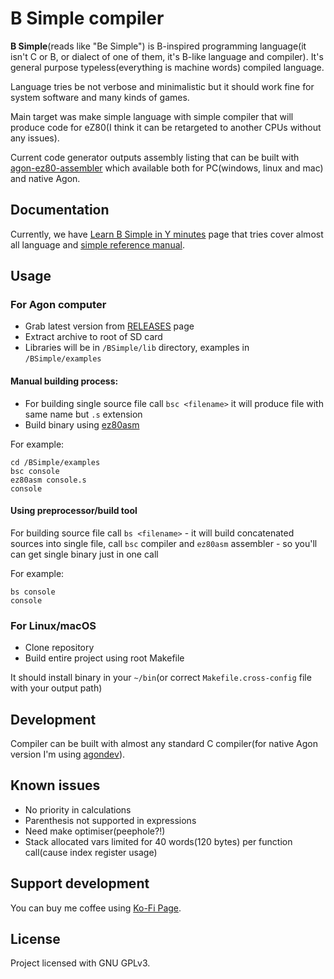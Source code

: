 # B Simple compiler

**B Simple**(reads like "Be Simple") is B-inspired programming language(it isn't C or B, or dialect of one of them, it's B-like language and compiler). It's general purpose typeless(everything is machine words) compiled language.

Language tries be not verbose and minimalistic but it should work fine for system software and many kinds of games. 

Main target was make simple language with simple compiler that will produce code for eZ80(I think it can be retargeted to another CPUs without any issues). 

Current code generator outputs assembly listing that can be built with [agon-ez80-assembler](https://github.com/envenomator/agon-ez80asm) which available both for PC(windows, linux and mac) and native Agon. 

## Documentation

Currently, we have [Learn B Simple in Y minutes](Learn-bs-in-y-minutes.md) page that tries cover almost all language and [simple reference manual](reference.md).

## Usage

### For Agon computer
 * Grab latest version from [RELEASES](https://github.com/nihirash/b-simple-ez80-compiler/releases) page
 * Extract archive to root of SD card
 * Libraries will be in `/BSimple/lib` directory, examples in `/BSimple/examples`
 
#### Manual building process:

 * For building single source file call `bsc <filename>` it will produce file with same name but `.s` extension
 * Build binary using [ez80asm](https://github.com/envenomator/agon-ez80asm) 

For example:

```
cd /BSimple/examples
bsc console
ez80asm console.s
console
```

#### Using preprocessor/build tool

For building source file call `bs <filename>` - it will build concatenated sources into single file, call `bsc` compiler and `ez80asm` assembler - so you'll can get single binary just in one call

For example: 

```
bs console
console
```

### For Linux/macOS
 * Clone repository
 * Build entire project using root Makefile

It should install binary in your `~/bin`(or correct `Makefile.cross-config` file with your output path)

## Development

Compiler can be built with almost any standard C compiler(for native Agon version I'm using [agondev](https://github.com/envenomator/agondev)). 

## Known issues

 * No priority in calculations
 * Parenthesis not supported in expressions
 * Need make optimiser(peephole?!) 
 * Stack allocated vars limited for 40 words(120 bytes) per function call(cause index register usage)

## Support development

You can buy me coffee using [Ko-Fi Page](https://ko-fi.com/nihirash). 

## License 

Project licensed with GNU GPLv3.